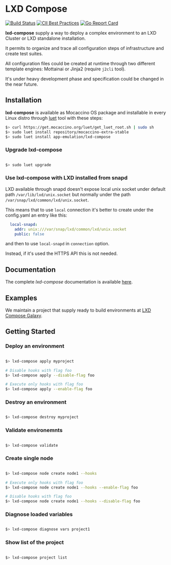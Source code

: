 # LXD Compose

[![Build Status](https://travis-ci.com/MottainaiCI/lxd-compose.svg?branch=master)](https://travis-ci.com/MottainaiCI/lxd-compose)
[![CII Best Practices](https://bestpractices.coreinfrastructure.org/projects/4753/badge)](https://bestpractices.coreinfrastructure.org/projects/4753)
[![Go Report Card](https://goreportcard.com/badge/github.com/MottainaiCI/lxd-compose)](https://goreportcard.com/report/github.com/MottainaiCI/lxd-compose)

**lxd-compose** supply a way to deploy a complex environment to an LXD Cluster or LXD standalone installation.

It permits to organize and trace all configuration steps of infrastructure and create test suites.

All configuration files could be created at runtime through two different template engines: Mottainai or Jinja2 (require `j2cli` tool).

It's under heavy development phase and specification could be changed in the near future.

## Installation

**lxd-compose** is available as Mocaccino OS package and installable in every Linux
distro through [luet](https://luet-lab.github.io/docs/) tool with these steps:

```bash
$> curl https://get.mocaccino.org/luet/get_luet_root.sh | sudo sh
$> sudo luet install repository/mocaccino-extra-stable
$> sudo luet install app-emulation/lxd-compose
```

### Upgrade lxd-compose

```bash

$> sudo luet upgrade

```

### Use lxd-compose with LXD installed from snapd

LXD available through snapd doesn't expose local unix socket under default path
`/var/lib/lxd/unix.socket` but normally under the path `/var/snap/lxd/common/lxd/unix.socket`.

This means that to use `local` connection it's better to create under the config.yaml an entry like this:

```yaml
  local-snapd:
    addr: unix:///var/snap/lxd/common/lxd/unix.socket
    public: false
```

and then to use `local-snapd` in `connection` option.

Instead, if it's used the HTTPS API this is not needed.

## Documentation

The complete *lxd-compose* documentation is available [here](https://mottainaici.github.io/lxd-compose-docs/).

## Examples

We maintain a project that supply ready to build environments at [LXD Compose Galaxy](https://github.com/MottainaiCI/lxd-compose-galaxy).

## Getting Started

### Deploy an environment

```bash

$> lxd-compose apply myproject

# Disable hooks with flag foo
$> lxd-compose apply --disable-flag foo

# Execute only hooks with flag foo
$> lxd-compose apply --enable-flag foo

```


### Destroy an environment

```bash

$> lxd-compose destroy myproject

```

### Validate environemnts


```bash

$> lxd-compose validate

```

### Create single node

```bash

$> lxd-compose node create node1 --hooks

# Execute only hooks with flag foo
$> lxd-compose node create node1 --hooks --enable-flag foo

# Disable hooks with flag foo
$> lxd-compose node create node1 --hooks --disable-flag foo

```

### Diagnose loaded variables

```bash

$> lxd-compose diagnose vars project1

```

### Show list of the project

```bash

$> lxd-compose project list

```

